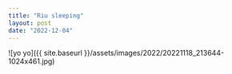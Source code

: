 ```yaml
---
title: "Riu sleeping"
layout: post
date: "2022-12-04"
---
```


![yo yo]({{ site.baseurl }}/assets/images/2022/20221118_213644-1024x461.jpg)
